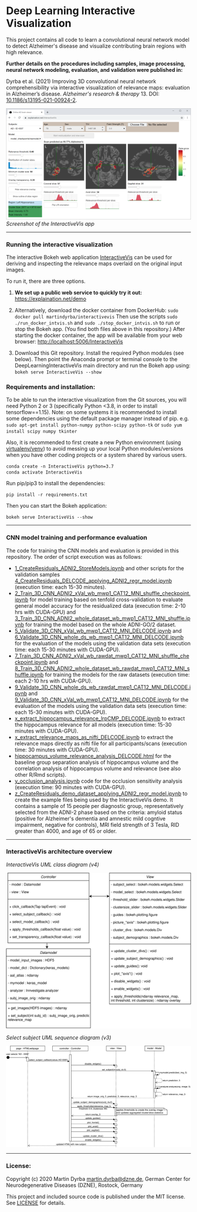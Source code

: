 # Deep Learning Interactive Visualization

This project contains all code to learn a convolutional neural network model to detect Alzheimer's disease and visualize contributing brain regions with high relevance.
 
**Further details on the procedures including samples, image processing, neural network modeling, evaluation, and validation were published in:**

Dyrba et al. (2021) Improving 3D convolutional neural network comprehensibility via interactive visualization of relevance maps: evaluation in Alzheimer’s disease. *Alzheimer's research & therapy* 13. DOI: [10.1186/s13195-021-00924-2](https://doi.org/10.1186/s13195-021-00924-2).


![Screenshot of the InteractiveVis app](InteractiveVis.png)*Screenshot of the InteractiveVis app*


***



### Running the interactive visualization

The interactive Bokeh web application [InteractiveVis](InteractiveVis) can be used for deriving and inspecting the relevance maps overlaid on the original input images.

To run it, there are three options.

1. **We set up a public web service to quickly try it out:** <https://explaination.net/demo>

2. Alternatively, download the docker container from DockerHub: `sudo docker pull martindyrba/interactivevis`
Then use the scripts `sudo ./run_docker_intvis.sh` and `sudo ./stop_docker_intvis.sh` to run or stop the Bokeh app. (You find both files above in this repository.)
After starting the docker container, the app will be available from your web browser: <http://localhost:5006/InteractiveVis>

3. Download this Git repository. Install the required Python modules (see below). Then point the Anaconda prompt or terminal console to the DeepLearningInteractiveVis main directory and run the Bokeh app using:
`bokeh serve InteractiveVis --show`



### Requirements and installation:

To be able to run the interactive visualization from the Git sources, you will need Python 2 or 3 (specifically Python <3.8, in order to install tensorflow==1.15).
Note: on some systems it is recommended to install some dependencies using the default package manager instead of pip. e.g.
`sudo apt-get install python-numpy python-scipy python-tk`
or
`sudo yum install scipy numpy tkinter`

Also, it is recommended to first create a new Python environment (using [virtualenv/venv](https://packaging.python.org/guides/installing-using-pip-and-virtual-environments/)) to avoid messing up your local Python modules/versions when you have other coding projects or a system shared by various users.
```console
conda create -n InteractiveVis python=3.7
conda activate InteractiveVis
```

Run pip/pip3 to install the dependencies:
```console
pip install -r requirements.txt
```

Then you can start the Bokeh application:
```console
bokeh serve InteractiveVis --show
```



***



### CNN model training and performance evaluation

The code for training the CNN models and evaluation is provided in this repository.
The order of script execution was as follows:

- [1_CreateResiduals_ADNI2_StoreModels.ipynb](1_CreateResiduals_ADNI2_StoreModels.ipynb) and other scripts for the validation samples [4_CreateResiduals_DELCODE_applying_ADNI2_regr_model.ipynb](4_CreateResiduals_DELCODE_applying_ADNI2_regr_model.ipynb) (execution time: each 15-30 minutes).
- [2_Train_3D_CNN_ADNI2_xVal_wb_mwp1_CAT12_MNI_shuffle_checkpoint.ipynb](2_Train_3D_CNN_ADNI2_xVal_wb_mwp1_CAT12_MNI_shuffle_checkpoint.ipynb) for model training based on tenfold cross-validation to evaluate general model accuracy for the residualized data (execution time: 2-10 hrs with CUDA-GPU) and [3_Train_3D_CNN_ADNI2_whole_dataset_wb_mwp1_CAT12_MNI_shuffle.ipynb](3_Train_3D_CNN_ADNI2_whole_dataset_wb_mwp1_CAT12_MNI_shuffle.ipynb) for training the model based on the whole ADNI-GO/2 dataset.
- [5_Validate_3D_CNN_xVal_wb_mwp1_CAT12_MNI_DELCODE.ipynb](5_Validate_3D_CNN_xVal_wb_mwp1_CAT12_MNI_DELCODE.ipynb) and [6_Validate_3D_CNN_whole_ds_wb_mwp1_CAT12_MNI_DELCODE.ipynb](6_Validate_3D_CNN_whole_ds_wb_mwp1_CAT12_MNI_DELCODE.ipynb) for the evaluation of the models using the validation data sets (execution time: each 15-30 minutes with CUDA-GPU).
- [7_Train_3D_CNN_ADNI2_xVal_wb_rawdat_mwp1_CAT12_MNI_shuffle_checkpoint.ipynb](7_Train_3D_CNN_ADNI2_xVal_wb_rawdat_mwp1_CAT12_MNI_shuffle_checkpoint.ipynb) and [8_Train_3D_CNN_ADNI2_whole_dataset_wb_rawdat_mwp1_CAT12_MNI_shuffle.ipynb](8_Train_3D_CNN_ADNI2_whole_dataset_wb_rawdat_mwp1_CAT12_MNI_shuffle.ipynb) for training the models for the raw datasets (execution time: each 2-10 hrs with CUDA-GPU).
- [9_Validate_3D_CNN_whole_ds_wb_rawdat_mwp1_CAT12_MNI_DELCODE.ipynb](9_Validate_3D_CNN_whole_ds_wb_rawdat_mwp1_CAT12_MNI_DELCODE.ipynb) and [9_Validate_3D_CNN_xVal_wb_mwp1_CAT12_MNI_DELCODE.ipynb](9_Validate_3D_CNN_xVal_wb_mwp1_CAT12_MNI_DELCODE.ipynb) for the evaluation of the models using the validation data sets (execution time: each 15-30 minutes with CUDA-GPU).
- [x_extract_hippocampus_relevance_lrpCMP_DELCODE.ipynb](x_extract_hippocampus_relevance_lrpCMP_DELCODE.ipynb) to extract the hippocampus relevance for all models (execution time: 15-30 minutes with CUDA-GPU).
- [x_extract_relevance_maps_as_nifti_DELCODE.ipynb](x_extract_relevance_maps_as_nifti_DELCODE.ipynb) to extract the relevance maps directly as nifti file for all participants/scans (execution time: 30 minutes with CUDA-GPU).
- [hippocampus_volume_relevance_analysis_DELCODE.html](hippocampus_volume_relevance_analysis_DELCODE.html) for the baseline group separation analysis of hippocampus volume and the correlation analysis of hippocampus volume and relevance (see also other R/Rmd scripts).
- [y_occlusion_analysis.ipynb](y_occlusion_analysis.ipynb) code for the occlusion sensitivity analysis (execution time: 90 minutes with CUDA-GPU).
- [z_CreateResiduals_demo_dataset_applying_ADNI2_regr_model.ipynb](z_CreateResiduals_demo_dataset_applying_ADNI2_regr_model.ipynb) to create the example files being used by the InteractiveVis demo. It contains a sample of 15 people per diagnostic group, representatively selected from the ADNI-2 phase based on the criteria: amyloid status (positive for Alzheimer's dementia and amnestic mild cogntive impairment, negative for controls), MRI field strength of 3 Tesla, RID greater than 4000, and age of 65 or older. 


***



### InteractiveVis architecture overview

*InteractiveVis UML class diagram (v4)*

![InteractiveVis class diagram (v4)](InteractiveVis_class_diagram_v4.svg)

*Select subject UML sequence diagram (v3)*

![Select subject sequence diagram (v3)](select_subject_sequence_diagram_v3.svg)



***



### License:

Copyright (c) 2020 Martin Dyrba martin.dyrba@dzne.de, German Center for Neurodegenerative Diseases (DZNE), Rostock, Germany

This project and included source code is published under the MIT license. See [LICENSE](LICENSE) for details.
